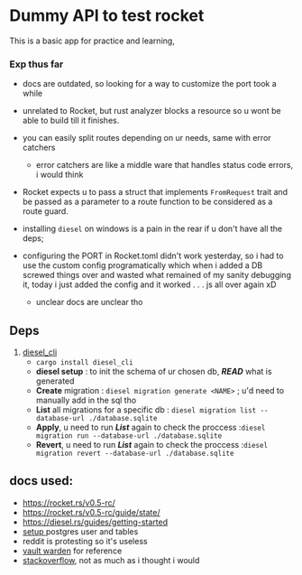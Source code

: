 # Dummy API to test rocket

This is a basic app for practice and learning,  
### Exp thus far

- docs are outdated, so looking for a way to customize the port took a while
- unrelated to Rocket, but rust analyzer blocks a resource so u wont be able to build till it finishes.

- you can easily split routes depending on ur needs, same with error catchers
  - error catchers are like a middle ware that handles status code errors, i would think

- Rocket expects u to pass a struct that implements `FromRequest` trait and be passed as a parameter to a route function to be considered as a route guard.

- installing `diesel` on windows is a pain in the rear if u don't have all the deps;

- configuring the PORT in Rocket.toml didn't work yesterday, so i had to use the custom config programatically which when i added a DB screwed things over and wasted what remained of my sanity debugging it, today i just added the config and it worked . . . js all over again xD
  - unclear docs are unclear tho

## Deps
1. [diesel_cli](https://crates.io/crates/diesel_cli) 
   - `cargo install diesel_cli`
   - **diesel setup** : to init the schema of ur chosen db, ***READ*** what is generated 
   - **Create** migration : `diesel migration generate <NAME>` ; u'd need to manually add in the sql tho
   - **List** all migrations for a specific db : `diesel migration list --database-url ./database.sqlite`
   - **Apply**, u need to run ***List*** again to check the proccess :`diesel migration run --database-url ./database.sqlite`
   - **Revert**, u need to run ***List*** again to check the proccess :`diesel migration revert --database-url ./database.sqlite`


## docs used:
- https://rocket.rs/v0.5-rc/
- https://rocket.rs/v0.5-rc/guide/state/
- https://diesel.rs/guides/getting-started
- [setup ](https://phoenixnap.com/kb/postgres-create-user) postgres user and tables
- reddit is protesting so it's useless
- [vault warden](https://github.com/dani-garcia/vaultwarden/blob/main/Cargo.toml) for reference
- [stackoverflow](https://stackoverflow.com/questions/49385326/how-do-i-fix-mismatching-dependencies-in-my-cargo-file-to-work-around-native-lib), not as much as i thought i would 
